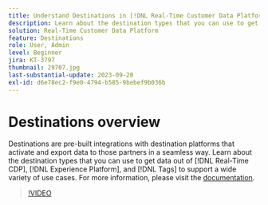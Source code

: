 ```yaml
---
title: Understand Destinations in [!DNL Real-Time Customer Data Platform] and [!DNL Experience Platform]
description: Learn about the destination types that you can use to get data out of [!DNL Real-Time CDP], [!DNL Experience Platform], and [!DNL Tags] to support a wide variety of use cases.
solution: Real-Time Customer Data Platform
feature: Destinations
role: User, Admin
level: Beginner
jira: KT-3797
thumbnail: 29707.jpg
last-substantial-update: 2023-09-20
exl-id: d6e78ec2-f9e0-4794-b585-9bebef9b036b
---
```

# Destinations overview

Destinations are pre-built integrations with destination platforms  that activate and export data to those partners  in a seamless way. Learn about the destination types that you can use to get data out of [!DNL Real-Time CDP], [!DNL Experience Platform], and [!DNL Tags] to support a wide variety of use cases. For more information, please visit the [documentation](https://experienceleague.adobe.com/docs/experience-platform/destinations/home.html).

>[!VIDEO](https://video.tv.adobe.com/v/29707?learn=on)

